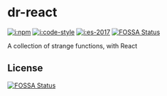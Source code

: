 # dr-react

[![i:npm]][l:npm]
[![i:code-style]][l:code-style]
[![i:es-2017]][l:es-2017]
[![FOSSA Status](https://app.fossa.io/api/projects/git%2Bgithub.com%2Fdr-js%2Fdr-react.svg?type=shield)](https://app.fossa.io/projects/git%2Bgithub.com%2Fdr-js%2Fdr-react?ref=badge_shield)

A collection of strange functions, with React

[i:npm]: https://img.shields.io/npm/v/dr-react.svg
[l:npm]: https://www.npmjs.com/package/dr-react
[i:code-style]: https://img.shields.io/badge/code_style-standard-brightgreen.svg
[l:code-style]: https://standardjs.com
[i:es-2017]: https://img.shields.io/badge/mostly-ES2017-blue.svg
[l:es-2017]: http://node.green


## License
[![FOSSA Status](https://app.fossa.io/api/projects/git%2Bgithub.com%2Fdr-js%2Fdr-react.svg?type=large)](https://app.fossa.io/projects/git%2Bgithub.com%2Fdr-js%2Fdr-react?ref=badge_large)